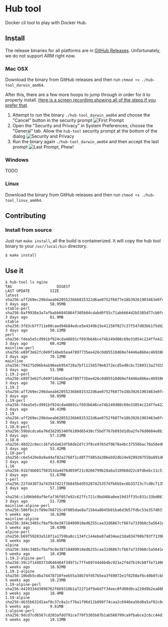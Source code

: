 # Hub tool
Docker cli tool to play with Docker Hub.

## Install

The release binaries for all platforms are in [GitHub
Releases](https://github.com/docker/hub-tool/releases). Unfortunately, we do not
support ARM right now.

### Mac OSX
Download the binary from GitHub releases and then run `chmod +x ./hub-tool_darwin_amd64`.

After this, there are a few more hoops to jump through in order for it to
properly install. [Here is a screen recording showing all of the steps if you prefer that](https://github.com/ingshtrom/hub-tool/blob/osx-install-screencast/media/osx_install.mp4).

1. Attempt to run the binary `./hub-tool_darwin_amd64` and choose the "Cancel"
   button in the security prompt ![First Prompt](https://github.com/ingshtrom/hub-tool/blob/osx-install-screencast/media/osx_install_first_prompt.png)
2. Open the "Security and Privacy" in System Preferences; choose the "General" tab. Allow the
   `hub-tool` security prompt at the bottom of the dialog ![Security and
   Privacy](https://github.com/ingshtrom/hub-tool/blob/osx-install-screencast/media/osx_install_security_and_privacy.png)
3. Run the binary again `./hub-tool_darwin_amd64` and then accept the last
   prompt ![Last Prompt, Phew!](https://github.com/ingshtrom/hub-tool/blob/osx-install-screencast/media/osx_install_last_prompt.png)

### Windows
TODO

### Linux
Download the binary from GitHub releases and then run `chmod +x ./hub-tool_linux_amd64`.


## Contributing

### Install from source
Just run `make install`, all the build is containerized. It will copy the hub tool binary to your
`/usr/local/bin` directory.
```shell script
$ make install
```

## Use it

```shell script
$ hub-tool ls nginx
TAG                    DIGEST                                                                    LAST UPDATE         SIZE
latest                 sha256:aff269ec296daeab62055236b6815322d6ae0752f6877e18b39261903463e0fc   3 days ago          58.95MB
stable-perl            sha256:8af9938e3a7afbabb6845864f305b84cdabd0f55c71ab6664d2b5385d77cb0fd   3 days ago          61.9MB
stable                 sha256:3f83cb7f711e08caed94b84edce5e4349b15e41158f027c37f547d03bb1f5dd2   3 days ago          50.13MB
perl                   sha256:fdea5e5cd991bf924cda48691cf693b646ce74b249d08c69e31054c224ffe422   3 days ago          60.41MB
mainline-perl          sha256:e89f3e62fc049f14beb5ea47897735ee426c0d85510d60e74446e866ec469386   3 days ago          70.12MB
mainline               sha256:794275d96b4ab96eeb954728a7bf11156570e8372ecd5ed0cbc7280313a27d19   3 days ago          53.5MB
1.19.2-perl            sha256:e89f3e62fc049f14beb5ea47897735ee426c0d85510d60e74446e866ec469386   3 days ago          70.12MB
1.19.2                 sha256:aff269ec296daeab62055236b6815322d6ae0752f6877e18b39261903463e0fc   3 days ago          58.95MB
1.19-perl              sha256:fdea5e5cd991bf924cda48691cf693b646ce74b249d08c69e31054c224ffe422   3 days ago          60.41MB
1.19                   sha256:aff269ec296daeab62055236b6815322d6ae0752f6877e18b39261903463e0fc   3 days ago          58.95MB
1.18.0-perl            sha256:59bdcdca6a76d3d295340f6189d65438cf5bdf767b893d1dba2fe76d0684e8b1   3 days ago          57.11MB
1.18.0                 sha256:48d22c8ecc16fa5da62dfb8de2d7c3f8ce9765df0678a4bc37556bac78a58ed0   3 days ago          53.42MB
1.18-perl              sha256:c6e5420e8a9ad4af82a2768f1cd8f7fd85da306eb92db24e9299207550a891d6   3 days ago          63.03MB
1.18                   sha256:91b74b601750353da4d76d059f21c0266799b28a6a3109b0d22c8fdbebc11c51   3 days ago          51.67MB
1-perl                 sha256:22fd43073a743547d21f3b845bdd55207425357dfb6b5ec6b33723cfcd8c7135   3 days ago          57.19MB
1                      sha256:c1d96b60af9efaf36f057e92c627fc721c9bd466a0ee19d3ff35c031c33bd0b7   3 days ago          51.72MB
mainline-alpine-perl   sha256:506fbc2cf89e768715c8f805dae8a71564a8045b01ba6d3b57fdbc53e357d037   5 weeks ago         16.62MB
mainline-alpine        sha256:3d4c3485cf8af9c0e38718409918ed6255caa32d6867cf667a7339b0c5a5641e   5 weeks ago         10.43MB
alpine-perl            sha256:b69f59203a518f1a1759ba8cc134fc144ebe87a834ee23da034790b793f7139b   5 weeks ago         18.65MB
alpine                 sha256:3d4c3485cf8af9c0e38718409918ed6255caa32d6867cf667a7339b0c5a5641e   5 weeks ago         10.43MB
1.19.2-alpine-perl     sha256:39c2f1440373d646484f34971c7ffe69744d4b4bc921e2f4d7b19cb0ffe71406   5 weeks ago         18.92MB
1.19.2-alpine          sha256:10bdb5cdba74478710feeb55a38b74fd57b5ea3f69072e1f8250af6c40b0fcb8   5 weeks ago         10.23MB
1.19-alpine-perl       sha256:4419334d3098762f669318b1a72271df9a6d7f34eec0fd08d0ca220d9b2ea88b   5 weeks ago         18.4MB
1.19-alpine            sha256:4635b632d2aaf8c37c8a1cf76a1f96d11b899f74caa2c6946ea56d0a5af02c0c   5 weeks ago         9.61MB
1-alpine-perl          sha256:9dcd7cd6567cd203afdd791ce770f5305b87b1ab588799ca9fbabce2c6cc44d3   5 weeks ago         19.13MB
```
